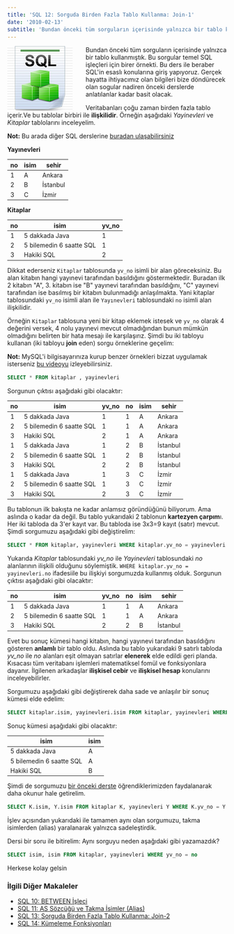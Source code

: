 ```yaml
---
title: 'SQL 12: Sorguda Birden Fazla Tablo Kullanma: Join-1'
date: '2010-02-13'
subtitle: 'Bundan önceki tüm sorguların içerisinde yalnızca bir tablo kullanmıştık. Bu sorgular temel SQL işleçleri için birer örnekti. Bu ders ile beraber SQL''in esaslı konularına giriş yapıyoruz.'
---
```



<img align="left" style="margin-right: 30px;margin-bottom: 0px;"  src="img/blog/Schema-SQL1.jpg">

Bundan önceki tüm sorguların içerisinde yalnızca bir tablo kullanmıştık. Bu sorgular temel SQL işleçleri için birer örnekti. Bu ders ile beraber SQL'in esaslı konularına giriş yapıyoruz. Gerçek hayatta ihtiyacımız olan bilgileri bize döndürecek olan sogular nadiren önceki derslerde anlatılanlar kadar basit olacak. 

Veritabanları çoğu zaman birden fazla tablo içerir.Ve bu tablolar birbiri ile **ilişkilidir**. Örneğin aşağıdaki _Yayinevleri_ ve _Kitaplar_ tablolarını inceleyelim. 

**Not:** Bu arada diğer SQL derslerine [buradan ulaşabilirsiniz](/sql-dersleri) 

**Yayınevleri**

| **no** | **isim** | **sehir** |
| --- | --- | --- |
| 1   | A   | Ankara |
| 2   | B   | İstanbul |
| 3   | C   | İzmir |

**Kitaplar**

| **no** | **isim** | **yv_no** |
| --- | --- | --- |
| 1   | 5 dakkada Java | 1   |
| 2   | 5 bilemedin 6 saatte SQL | 1   |
| 3   | Hakiki SQL | 2   |

Dikkat ederseniz `Kitaplar` tablosunda `yv_no` isimli bir alan göreceksiniz. Bu alan kitabın hangi yayınevi tarafından basıldığını göstermektedir. Buradan ilk 2 kitabın "A", 3. kitabın ise "B" yayınevi tarafından basıldığını, "C" yayınevi tarafından ise basılmış bir kitabın bulunmadığı anlaşılmakta. Yani kitaplar tablosundaki `yv_no` isimli alan ile `Yayınevleri` tablosundaki `no` isimli alan ilişkilidir. 

Örneğin `Kitaplar` tablosuna yeni bir kitap eklemek istesek ve `yv_no` olarak 4 değerini versek, 4 nolu yayınevi mevcut olmadığından bunun mümkün olmadığını belirten bir hata mesajı ile karşılaşırız. Şimdi bu iki tabloyu kullanan (iki tabloyu **join** eden) sorgu örneklerine geçelim: 

**Not:** MySQL'i bilgisayarınıza kurup benzer örnekleri bizzat uygulamak isterseniz [bu videoyu](http://www.hrzafer.com/mysql-kurulumu-ve-kullanimi-goruntulu-anlatim) izleyebilirsiniz.

```sql
SELECT * FROM kitaplar , yayinevleri
```

Sorgunun çıktısı aşağıdaki gibi olacaktır:

| no  | isim | yv_no | no  | isim | sehir |
| --- | --- | --- | --- | --- | --- |
| 1   | 5 dakkada Java | 1   | 1   | A   | Ankara |
| 2   | 5 bilemedin 6 saatte SQL | 1   | 1   | A   | Ankara |
| 3   | Hakiki SQL | 2   | 1   | A   | Ankara |
| 1   | 5 dakkada Java | 1   | 2   | B   | İstanbul |
| 2   | 5 bilemedin 6 saatte SQL | 1   | 2   | B   | İstanbul |
| 3   | Hakiki SQL | 2   | 2   | B   | İstanbul |
| 1   | 5 dakkada Java | 1   | 3   | C   | İzmir |
| 2   | 5 bilemedin 6 saatte SQL | 1   | 3   | C   | İzmir |
| 3   | Hakiki SQL | 2   | 3   | C   | İzmir |

Bu tablonun ilk bakışta ne kadar anlamsız göründüğünü biliyorum. Ama aslında o kadar da değil. Bu tablo yukarıdaki 2 tablonun **kartezyen çarpım**ı. Her iki tabloda da 3'er kayıt var. Bu tabloda ise 3x3=9 kayıt (satır) mevcut. Şimdi sorgumuzu aşağıdaki gibi değiştirelim:

```sql
SELECT * FROM kitaplar, yayinevleri WHERE kitaplar.yv_no = yayinevleri.no
```

Yukarıda _Kitaplar_ tablosundaki _yv_no_ ile _Yayinevleri_ tablosundaki _no_ alanlarının ilişkili olduğunu söylemiştik. `WHERE kitaplar.yv_no = yayinevleri.no` ifadesiile bu ilişkiyi sorgumuzda kullanmış olduk. Sorgunun çıktısı aşağıdaki gibi olacaktır:

| no  | isim | yv_no | no  | isim | sehir |
| --- | --- | --- | --- | --- | --- |
| 1   | 5 dakkada Java | 1   | 1   | A   | Ankara |
| 2   | 5 bilemedin 6 saatte SQL | 1   | 1   | A   | Ankara |
| 3   | Hakiki SQL | 2   | 2   | B   | İstanbul |

Evet bu sonuç kümesi hangi kitabın, hangi yayınevi tarafından basıldığını gösteren **anlamlı** bir tablo oldu. Aslında bu tablo yukarıdaki 9 satırlı tabloda _yv_no_ ile _no_ alanları eşit olmayan satırlar **elenerek** elde edildi geri planda. Kısacası tüm veritabanı işlemleri matematiksel fomül ve fonksiyonlara dayanır. İlgilenen arkadaşlar **ilişkisel cebir** ve **ilişkisel hesap** konularını inceleyebilirler. 

Sorgumuzu aşağıdaki gibi değiştirerek daha sade ve anlaşılır bir sonuç kümesi elde edelim:

```sql
SELECT kitaplar.isim, yayinevleri.isim FROM kitaplar, yayinevleri WHERE kitaplar.yv_no = yayinevleri.no
```

Sonuç kümesi aşağıdaki gibi olacaktır:

| isim | isim |
| --- | --- |
| 5 dakkada Java | A   |
| 5 bilemedin 6 saatte SQL | A   |
| Hakiki SQL | B   |

Şimdi de sorgumuzu [bir önceki derste](http://www.hrzafer.com/sql-11-as-sozcugu-ve-takma-isimler-alias) öğrendiklerimizden faydalanarak daha okunur hale getirelim.

```sql
SELECT K.isim, Y.isim FROM kitaplar K, yayinevleri Y WHERE K.yv_no = Y.no
```

İşlev açısından yukarıdaki ile tamamen aynı olan sorgumuzu, takma isimlerden (alias) yaralanarak yalnızca sadeleştirdik.

Dersi bir soru ile bitirelim: Aynı sorguyu neden aşağıdaki gibi yazamazdık?

```sql
SELECT isim, isim FROM kitaplar, yayinevleri WHERE yv_no = no
```

Herkese kolay gelsin

### İlgili Diğer Makaleler

- [SQL 10: BETWEEN İşleci](/sql-10-between-isleci)
- [SQL 11: AS Sözcüğü ve Takma İsimler (Alias)](/sql-11-as-sozcugu-ve-takma-isimler-alias)
- [SQL 13: Sorguda Birden Fazla Tablo Kullanma: Join-2](/sql-13-sorguda-birden-fazla-tablo-kullanma-join-2)
- [SQL 14: Kümeleme Fonksiyonları](/sql-14-kumeleme-fonksiyonlari)


